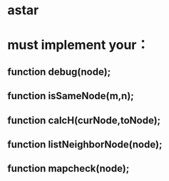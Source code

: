 # astar

# must implement your：

## function debug(node);
## function isSameNode(m,n);
## function calcH(curNode,toNode);
## function listNeighborNode(node);
## function mapcheck(node);

